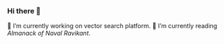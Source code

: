 ### Hi there 👋

🔭 I’m currently working on vector search platform.
🌱 I’m currently reading *Almanack of Naval Ravikant*.
